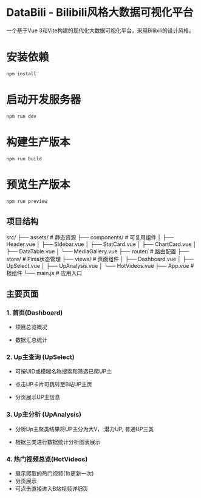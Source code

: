 # DataBili - Bilibili风格大数据可视化平台

一个基于Vue 3和Vite构建的现代化大数据可视化平台，采用Bilibili的设计风格。

# 安装依赖
`npm install`

# 启动开发服务器
`npm run dev`

# 构建生产版本
`npm run build`

# 预览生产版本
`npm run preview`

##  项目结构


src/
├── assets/          # 静态资源
├── components/      # 可复用组件
│   ├── Header.vue
│   ├── Sidebar.vue
│   ├── StatCard.vue
│   ├── ChartCard.vue
│   ├── DataTable.vue
│   └── MediaGallery.vue
├── router/          # 路由配置
├── store/           # Pinia状态管理
├── views/           # 页面组件
│   ├── Dashboard.vue
│   ├── UpSelect.vue
│   ├── UpAnalysis.vue
│   └── HotVideos.vue
├── App.vue          # 根组件
└── main.js          # 应用入口

## 主要页面

### 1. 首页(Dashboard)
- 项目总览概况

- 数据汇总统计

  

### 2. Up主查询 (UpSelect)
- 可按UID或模糊名称搜索和筛选已爬UP主

- 点击UP卡片可跳转至B站UP主页

- 分页展示UP主信息

  

### 3. Up主分析 (UpAnalysis)
- 分析Up主聚类结果将UP主分为大V， 潜力UP, 普通UP三类

- 根据三类进行数据统计分析图表展示

  

### 4. 热门视频总览(HotVideos)
- 展示爬取的热门视频(1h更新一次)
- 分页展示
- 可点击直接进入B站视频详细页
